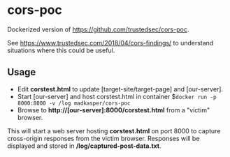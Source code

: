 # cors-poc
Dockerized version of https://github.com/trustedsec/cors-poc.

See https://www.trustedsec.com/2018/04/cors-findings/ to understand situations where this could be useful.

## Usage

* Edit **corstest.html** to update [target-site/target-page] and [our-server].
* Start [our-server] and host corstest.html in container 
$`docker run -p 8000:8000 -v /log madkasper/cors-poc`
* Browse to **http://[our-server]:8000/corstest.html** from a "victim" browser.

This will start a web server hosting **corstest.html** on port 8000 to capture cross-origin responses
from the victim browser. Responses will be displayed and stored in **/log/captured-post-data.txt**.

